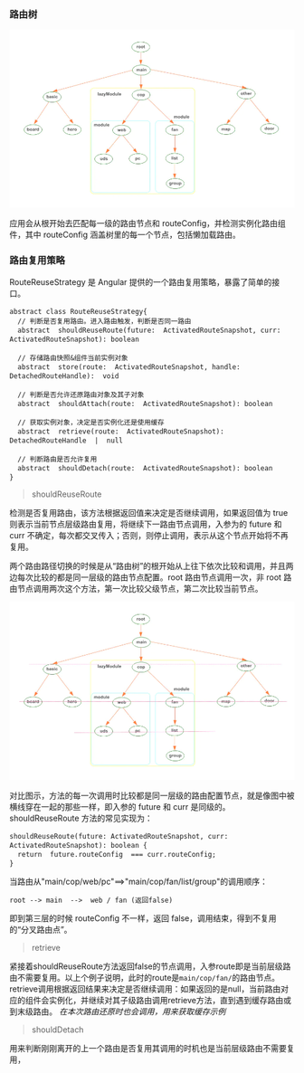 ### 路由树

![路由树](../assets/images/路由树.webp)

应用会从根开始去匹配每一级的路由节点和 routeConfig，并检测实例化路由组件，其中 routeConfig 涵盖树里的每一个节点，包括懒加载路由。

### 路由复用策略

RouteReuseStrategy 是 Angular 提供的一个路由复用策略，暴露了简单的接口。

```
abstract class RouteReuseStrategy{
  // 判断是否复用路由。进入路由触发，判断是否同一路由
  abstract  shouldReuseRoute(future:  ActivatedRouteSnapshot, curr:  ActivatedRouteSnapshot): boolean

  // 存储路由快照&组件当前实例对象
  abstract  store(route:  ActivatedRouteSnapshot, handle:  DetachedRouteHandle):  void

  // 判断是否允许还原路由对象及其子对象
  abstract  shouldAttach(route:  ActivatedRouteSnapshot): boolean

  // 获取实例对象，决定是否实例化还是使用缓存
  abstract  retrieve(route:  ActivatedRouteSnapshot):  DetachedRouteHandle  |  null

  // 判断路由是否允许复用
  abstract  shouldDetach(route:  ActivatedRouteSnapshot): boolean
}
```

> shouldReuseRoute

检测是否复用路由，该方法根据返回值来决定是否继续调用，如果返回值为 true 则表示当前节点层级路由复用，将继续下一路由节点调用，入参为的 future 和 curr 不确定，每次都交叉传入；否则，则停止调用，表示从这个节点开始将不再复用。

两个路由路径切换的时候是从“路由树”的根开始从上往下依次比较和调用，并且两边每次比较的都是同一层级的路由节点配置。root 路由节点调用一次，非 root 路由节点调用两次这个方法，第一次比较父级节点，第二次比较当前节点。

![路由树1](../assets/images/路由树1.webp)

对比图示，方法的每一次调用时比较都是同一层级的路由配置节点，就是像图中被横线穿在一起的那些一样，即入参的 future 和 curr 是同级的。
shouldReuseRoute 方法的常见实现为：

```
shouldReuseRoute(future: ActivatedRouteSnapshot, curr: ActivatedRouteSnapshot): boolean {
  return  future.routeConfig  === curr.routeConfig;
}
```

当路由从"main/cop/web/pc"==>"main/cop/fan/list/group"的调用顺序：

```
root --> main  -->  web / fan (返回false)
```

即到第三层的时候 routeConfig 不一样，返回 false，调用结束，得到不复用的“分叉路由点”。

> retrieve

紧接着shouldReuseRoute方法返回false的节点调用，入参route即是当前层级路由不需要复用。以上个例子说明，此时的route是`main/cop/fan/`的路由节点。
retrieve调用根据返回结果来决定是否继续调用：如果返回的是null，当前路由对应的组件会实例化，并继续对其子级路由调用retrieve方法，直到遇到缓存路由或到末级路由。
*在本次路由还原时也会调用，用来获取缓存示例*

> shouldDetach

用来判断刚刚离开的上一个路由是否复用其调用的时机也是当前层级路由不需要复用，